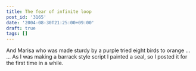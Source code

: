 ```yaml
---
title: The fear of infinite loop
post_id: '3165'
date: '2004-08-30T21:25:00+09:00'
draft: true
tags: []
---
```


And Marisa who was made sturdy by a purple tried eight birds to orange ... ... As I was making a barrack style script I painted a seal, so I posted it for the first time in a while.
